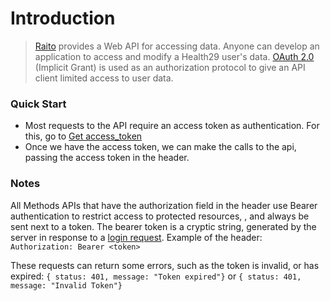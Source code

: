 # Introduction

> <a href="https://raito.care/" target="_blank">Raito</a> provides a Web API for accessing data. Anyone can develop an application to access and modify a Health29 user's data. <a href="https://oauth.net/2/" target="_blank">OAuth 2.0</a> (Implicit Grant) is used as an authorization protocol to give an API client limited access to user data.

### Quick Start
* Most requests to the API require an access token as authentication.
For this, go to  [Get access_token](#api-Access_token-signIn)
* Once we have the access token, we can make the calls to the api, passing the access token in the header.

### Notes
All Methods APIs that have the authorization field in the header use Bearer authentication to restrict access to protected resources, , and always be sent next to a token. The bearer token is a cryptic string, generated by the server in response to a [login request](#api-Access_token-signIn).
Example of the header: `Authorization: Bearer <token>`

These requests can return some errors, such as the token is invalid, or has expired:
 `{ status: 401, message: "Token expired"}` or `{ status: 401, message: "Invalid Token"}`
